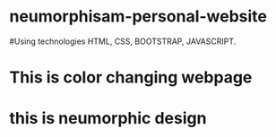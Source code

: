 # neumorphisam-personal-website
#Using technologies HTML, CSS, BOOTSTRAP, JAVASCRIPT.
# This is color changing webpage
# this is neumorphic design

